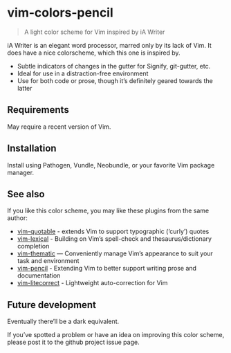 # vim-colors-pencil

> A light color scheme for Vim inspired by iA Writer

iA Writer is an elegant word processor, marred only by its lack of Vim. It
does have a nice colorscheme, which this one is inspired by.

* Subtle indicators of changes in the gutter for Signify, git-gutter, etc.
* Ideal for use in a distraction-free environment
* Use for both code or prose, though it’s definitely geared towards the
  latter

## Requirements

May require a recent version of Vim.

## Installation

Install using Pathogen, Vundle, Neobundle, or your favorite Vim package
manager.

## See also

If you like this color scheme, you may like these plugins from the same
author:

* [vim-quotable](http://github.com/reedes/vim-quotable) - extends Vim to support typographic (‘curly’) quotes
* [vim-lexical](http://github.com/reedes/vim-lexical) - Building on Vim’s spell-check and thesaurus/dictionary completion
* [vim-thematic](http://github.com/reedes/vim-thematic) — Conveniently manage Vim’s appearance to suit your task and environment 
* [vim-pencil](http://github.com/reedes/vim-pencil) - Extending Vim to better support writing prose and documentation
* [vim-litecorrect](http://github.com/reedes/vim-litecorrect) - Lightweight auto-correction for Vim

## Future development

Eventually there’ll be a dark equivalent.

If you’ve spotted a problem or have an idea on improving this color
scheme, please post it to the github project issue page.

<!-- vim: set tw=74 :-->

